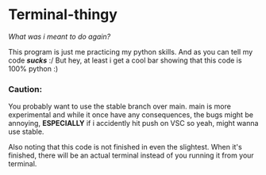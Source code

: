 # Terminal-thingy
_What was i meant to do again?_


This program is just me practicing my python skills. And as you can tell my code ***sucks*** :/
But hey, at least i get a cool bar showing that this code is 100% python :)

### Caution: 
You probably want to use the stable branch over main. main is more experimental and while it once have any consequences, the bugs might be annoying, **ESPECIALLY** if i accidently hit push on VSC so yeah, might wanna use stable.

Also noting that this code is not finished in even the slightest. When it's finished, there will be an actual terminal instead of you running it from your terminal.
